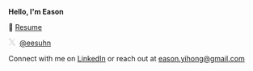 <b>Hello, I'm Eason</b>

🧊 [Resume](https://github.com/eesuhn/resume/blob/main/eason-lim.pdf)

[<img height="14" src="./x.png">](https://x.com/eesuhn)&nbsp;&nbsp;[@eesuhn](https://x.com/eesuhn)

Connect with me on [LinkedIn](https://www.linkedin.com/in/eason-lim/) or reach out at [eason.yihong@gmail.com](mailto:eason.yihong@gmail.com)
